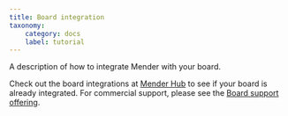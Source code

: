 ```yaml
---
title: Board integration
taxonomy:
    category: docs
    label: tutorial
---
```


A description of how to integrate Mender with your board.

Check out the board integrations at [Mender Hub](https://hub.mender.io?target=_blank) to see if your board is already integrated.
For commercial support, please see the [Board support offering](https://mender.io/support-and-services/board-integration?target=_blank).
